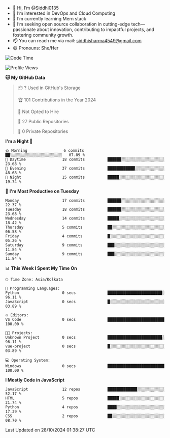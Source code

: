 - 👋 Hi, I’m @Siddhi0135
- 👀 I’m interested in DevOps and Cloud Computing
- 🌱 I’m currently learning Mern stack
- 💞️ I’m seeking open source collaboration in cutting-edge
     tech—passionate about innovation, contributing to impactful projects,
     and fostering community growth.
- 📫 You can reach me via mail: siddhisharma4549@gmail.com
- 😄 Pronouns: She/Her


<!--START_SECTION:waka-->
![Code Time](http://img.shields.io/badge/Code%20Time-23%20hrs%2051%20mins-blue)

![Profile Views](http://img.shields.io/badge/Profile%20Views-0-blue)

**🐱 My GitHub Data** 

> 📦 ? Used in GitHub's Storage 
 > 
> 🏆 101 Contributions in the Year 2024
 > 
> 🚫 Not Opted to Hire
 > 
> 📜 27 Public Repositories 
 > 
> 🔑 0 Private Repositories 
 > 
**I'm a Night 🦉** 

```text
🌞 Morning                6 commits           ██░░░░░░░░░░░░░░░░░░░░░░░   07.89 % 
🌆 Daytime                18 commits          ██████░░░░░░░░░░░░░░░░░░░   23.68 % 
🌃 Evening                37 commits          ████████████░░░░░░░░░░░░░   48.68 % 
🌙 Night                  15 commits          █████░░░░░░░░░░░░░░░░░░░░   19.74 % 
```
📅 **I'm Most Productive on Tuesday** 

```text
Monday                   17 commits          ██████░░░░░░░░░░░░░░░░░░░   22.37 % 
Tuesday                  18 commits          ██████░░░░░░░░░░░░░░░░░░░   23.68 % 
Wednesday                14 commits          █████░░░░░░░░░░░░░░░░░░░░   18.42 % 
Thursday                 5 commits           ██░░░░░░░░░░░░░░░░░░░░░░░   06.58 % 
Friday                   4 commits           █░░░░░░░░░░░░░░░░░░░░░░░░   05.26 % 
Saturday                 9 commits           ███░░░░░░░░░░░░░░░░░░░░░░   11.84 % 
Sunday                   9 commits           ███░░░░░░░░░░░░░░░░░░░░░░   11.84 % 
```


📊 **This Week I Spent My Time On** 

```text
🕑︎ Time Zone: Asia/Kolkata

💬 Programming Languages: 
Python                   0 secs              ████████████████████████░   96.11 % 
JavaScript               0 secs              █░░░░░░░░░░░░░░░░░░░░░░░░   03.89 % 

🔥 Editors: 
VS Code                  0 secs              █████████████████████████   100.00 % 

🐱‍💻 Projects: 
Unknown Project          0 secs              ████████████████████████░   96.11 % 
vue-project              0 secs              █░░░░░░░░░░░░░░░░░░░░░░░░   03.89 % 

💻 Operating System: 
Windows                  0 secs              █████████████████████████   100.00 % 
```

**I Mostly Code in JavaScript** 

```text
JavaScript               12 repos            █████████████░░░░░░░░░░░░   52.17 % 
HTML                     5 repos             █████░░░░░░░░░░░░░░░░░░░░   21.74 % 
Python                   4 repos             ████░░░░░░░░░░░░░░░░░░░░░   17.39 % 
CSS                      2 repos             ██░░░░░░░░░░░░░░░░░░░░░░░   08.70 % 
```




 Last Updated on 28/10/2024 01:38:27 UTC
<!--END_SECTION:waka-->

<!---
Siddhi0135/Siddhi0135 is a ✨ special ✨ repository because its `README.md` (this file) appears on your GitHub profile.
You can click the Preview link to take a look at your changes.
--->
